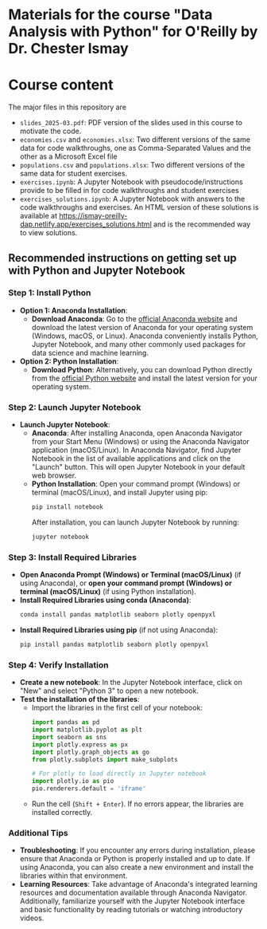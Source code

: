 # Materials for the course "Data Analysis with Python" for O'Reilly by Dr. Chester Ismay

# Course content

The major files in this repository are
- `slides_2025-03.pdf`: PDF version of the slides used in this course to motivate the code.
- `economies.csv` and `economies.xlsx`: Two different versions of the same data for code walkthroughs, one as Comma-Separated Values and the other as a Microsoft Excel file
- `populations.csv` and `populations.xlsx`: Two different versions of the same data for student exercises.
- `exercises.ipynb`: A Jupyter Notebook with pseudocode/instructions provide to be filled in for code walkthroughs and student exercises
- `exercises_solutions.ipynb`: A Jupyter Notebook with answers to the code walkthroughs and exercises. An HTML version of these solutions is available at https://ismay-oreilly-dap.netlify.app/exercises_solutions.html and is the recommended way to view solutions.

## Recommended instructions on getting set up with Python and Jupyter Notebook

### Step 1: Install Python
- **Option 1: Anaconda Installation**:
  - **Download Anaconda**: Go to the [official Anaconda website](https://www.anaconda.com/products/distribution) and download the latest version of Anaconda for your operating system (Windows, macOS, or Linux). Anaconda conveniently installs Python, Jupyter Notebook, and many other commonly used packages for data science and machine learning.
- **Option 2: Python Installation**:
  - **Download Python**: Alternatively, you can download Python directly from the [official Python website](https://www.python.org/downloads/) and install the latest version for your operating system.

### Step 2: Launch Jupyter Notebook
- **Launch Jupyter Notebook**:
  - **Anaconda**: After installing Anaconda, open Anaconda Navigator from your Start Menu (Windows) or using the Anaconda Navigator application (macOS/Linux). In Anaconda Navigator, find Jupyter Notebook in the list of available applications and click on the "Launch" button. This will open Jupyter Notebook in your default web browser.
  - **Python Installation**: Open your command prompt (Windows) or terminal (macOS/Linux), and install Jupyter using pip:
    ```bash
    pip install notebook
    ```
    After installation, you can launch Jupyter Notebook by running:
    ```bash
    jupyter notebook
    ```

### Step 3: Install Required Libraries
- **Open Anaconda Prompt (Windows) or Terminal (macOS/Linux)** (if using Anaconda), or **open your command prompt (Windows) or terminal (macOS/Linux)** (if using Python installation).
- **Install Required Libraries using conda (Anaconda)**:
  ```bash
  conda install pandas matplotlib seaborn plotly openpyxl
  ```
- **Install Required Libraries using pip** (if not using Anaconda):
  ```bash
  pip install pandas matplotlib seaborn plotly openpyxl
  ```

### Step 4: Verify Installation
- **Create a new notebook**: In the Jupyter Notebook interface, click on "New" and select "Python 3" to open a new notebook.
- **Test the installation of the libraries**:
  - Import the libraries in the first cell of your notebook:
    ```python
    import pandas as pd
    import matplotlib.pyplot as plt
    import seaborn as sns
    import plotly.express as px
    import plotly.graph_objects as go
    from plotly.subplots import make_subplots
    
    # For plotly to load directly in Jupyter notebook
    import plotly.io as pio
    pio.renderers.default = 'iframe'
    ```
  - Run the cell (`Shift + Enter`). If no errors appear, the libraries are installed correctly.

### Additional Tips
- **Troubleshooting**: If you encounter any errors during installation, please ensure that Anaconda or Python is properly installed and up to date. If using Anaconda, you can also create a new environment and install the libraries within that environment.
- **Learning Resources**: Take advantage of Anaconda's integrated learning resources and documentation available through Anaconda Navigator. Additionally, familiarize yourself with the Jupyter Notebook interface and basic functionality by reading tutorials or watching introductory videos.
